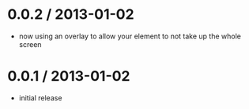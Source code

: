 0.0.2 / 2013-01-02
==================

* now using an overlay to allow your element to not take up the whole screen

0.0.1 / 2013-01-02
==================

  * initial release
